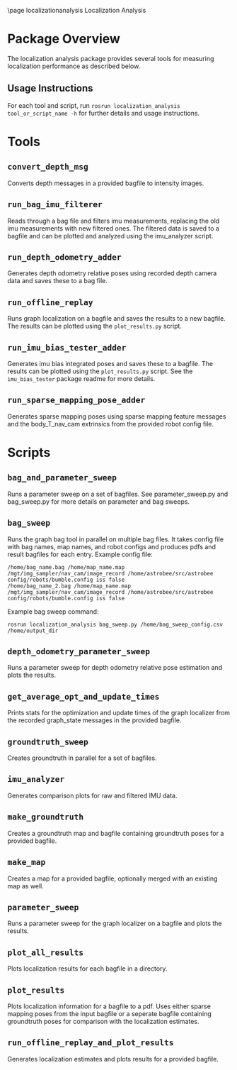 \page localizationanalysis Localization Analysis

# Package Overview
The localization analysis package provides several tools for measuring localization performance as described below.

## Usage Instructions
For each tool and script, run `rosrun localization_analysis tool_or_script_name -h` for further details and 
usage instructions.

# Tools
## `convert_depth_msg`
Converts depth messages in a provided bagfile to intensity images.

## `run_bag_imu_filterer`
Reads through a bag file and filters imu measurements, replacing the old imu measurements with new filtered ones.
The filtered data is saved to a bagfile and can be plotted and analyzed using the imu\_analyzer script.

## `run_depth_odometry_adder`
Generates depth odometry relative poses using recorded depth camera data and saves these to a bag file.

## `run_offline_replay`
Runs graph localization on a bagfile and saves the results to a new bagfile. The results can be plotted using the `plot_results.py` script.

## `run_imu_bias_tester_adder`
Generates imu bias integrated poses and saves these to a bagfile.
The results can be plotted using the `plot_results.py` script.
See the `imu_bias_tester` package readme for more details.

## `run_sparse_mapping_pose_adder`
Generates sparse mapping poses using sparse mapping feature messages and the body_T_nav_cam extrinsics from the provided robot config file.

# Scripts
## `bag_and_parameter_sweep`
Runs a parameter sweep on a set of bagfiles.  See parameter_sweep.py and bag_sweep.py for more details
on parameter and bag sweeps.

## `bag_sweep`
Runs the graph bag tool in parallel on multiple bag files.  It takes config file with bag names, map names, and robot configs and produces pdfs and result bagfiles for each entry.
Example config file:   
```
/home/bag_name.bag /home/map_name.map /mgt/img_sampler/nav_cam/image_record /home/astrobee/src/astrobee config/robots/bumble.config iss false  
/home/bag_name_2.bag /home/map_name.map /mgt/img_sampler/nav_cam/image_record /home/astrobee/src/astrobee config/robots/bumble.config iss false
```
Example bag sweep command:  
```
rosrun localization_analysis bag_sweep.py /home/bag_sweep_config.csv /home/output_dir
``` 

## `depth_odometry_parameter_sweep`
Runs a parameter sweep for depth odometry relative pose estimation and plots the results.

## `get_average_opt_and_update_times`
Prints stats for the optimization and update times of the graph localizer
from the recorded graph_state messages in the provided bagfile.

## `groundtruth_sweep`
Creates groundtruth in parallel for a set of bagfiles.

## `imu_analyzer`
Generates comparison plots for raw and filtered IMU data.

## `make_groundtruth`
Creates a groundtruth map and bagfile containing groundtruth poses for a provided bagfile.

## `make_map`
Creates a map for a provided bagfile, optionally merged with an existing map as well.

## `parameter_sweep`
Runs a parameter sweep for the graph localizer on a bagfile and plots the results.

## `plot_all_results`
Plots localization results for each bagfile in a directory.

## `plot_results`
Plots localization information for a bagfile to a pdf. Uses either sparse mapping poses
from the input bagfile or a seperate bagfile containing groundtruth poses for comparison
with the localization estimates.

## `run_offline_replay_and_plot_results`
Generates localization estimates and plots results for a provided bagfile.

